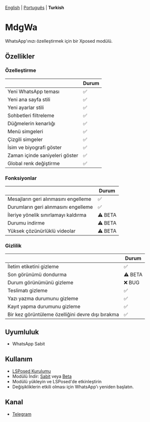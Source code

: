 [English](../README.md) | [Português](languages/README_PTBR.md) | **Turkish**

# MdgWa

WhatsApp'ınızı özelleştirmek için bir Xposed modülü.

## Özellikler

### Özelleştirme

|  | Durum |
| ------------- | ------------- |
| Yeni WhatsApp teması | ✅ |
| Yeni ana sayfa stili | ✅ |
| Yeni ayarlar stili | ✅ |
| Sohbetleri filtreleme | ✅ |
| Düğmelerin kenarlığı | ✅ |
| Menü simgeleri | ✅ |
| Çizgili simgeler | ✅ |
| İsim ve biyografi göster | ✅ |
| Zaman içinde saniyeleri göster | ✅ |
| Global renk değiştirme | ✅ |


### Fonksiyonlar

|  | Durum |
| ------------- | ------------- |
| Mesajların geri alınmasını engelleme | ✅ |
| Durumların geri alınmasını engelleme | ✅ |
| İleriye yönelik sınırlamayı kaldırma | ⚠️ BETA |
| Durumu indirme | ⚠️ BETA |
| Yüksek çözünürlüklü videolar | ⚠️ BETA |

### Gizlilik

|  | Durum |
| ------------- | ------------- |
| İletim etiketini gizleme | ✅ |
| Son görünümü dondurma | ⚠️ BETA |
| Durum görünümünü gizleme | ❌ BUG |
| Teslimatı gizleme | ✅ |
| Yazı yazma durumunu gizleme | ✅ |
| Kayıt yapma durumunu gizleme | ✅ |
| Bir kez görüntüleme özelliğini devre dışı bırakma | ✅ |

## Uyumluluk

- WhatsApp Sabit

## Kullanım

- [LSPosed Kurulumu](https://github.com/LSPosed/LSPosed)
- Modülü İndir: [Sabit](https://github.com/ItsMadruga/MdgWa/releases/latest) veya [Beta](https://github.com/ItsMadruga/MdgWa/actions)
- Modülü yükleyin ve LSPosed'de etkinleştirin
- Değişikliklerin etkili olması için WhatsApp'ı yeniden başlatın.

## Kanal

- [Telegram](https://t.me/mdgwamodule)
